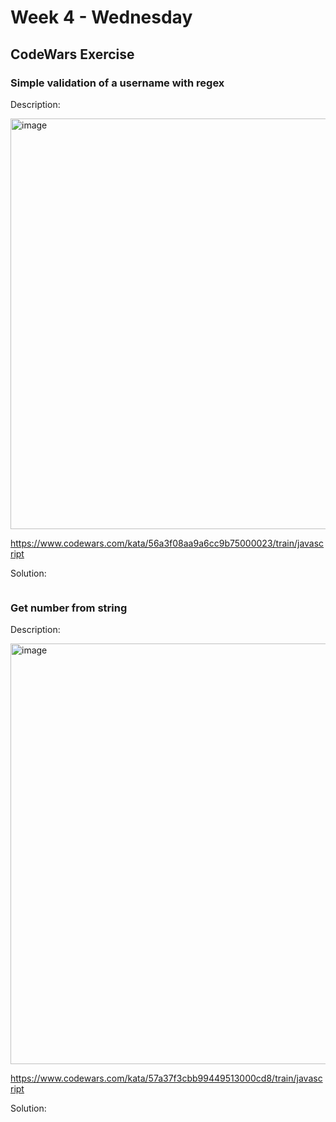 # Week 4 - Wednesday


## CodeWars Exercise

### Simple validation of a username with regex

Description:

<img width="657" alt="image" src="https://user-images.githubusercontent.com/86013814/166846320-b26d7fd6-08a5-46c2-934a-2658c84a65a4.png">

https://www.codewars.com/kata/56a3f08aa9a6cc9b75000023/train/javascript

Solution:

``` javascript

```

### Get number from string

Description:

<img width="673" alt="image" src="https://user-images.githubusercontent.com/86013814/166846531-05e81cf1-3b36-4394-abbb-e35b4ac5eddd.png">

https://www.codewars.com/kata/57a37f3cbb99449513000cd8/train/javascript

Solution:

``` javascript

```
